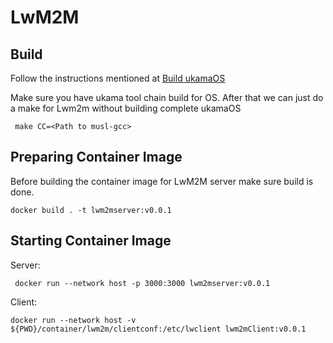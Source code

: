 # LwM2M 

## Build

Follow the instructions mentioned at [Build ukamaOS](https://github.com/ukama/ukamaOS#readme)

Make sure you have ukama tool chain build for OS. After that we can just do a make for Lwm2m without building complete ukamaOS
 
```
 make CC=<Path to musl-gcc>
```

## Preparing Container Image

Before building the container image for LwM2M server make sure build is done.

```
docker build . -t lwm2mserver:v0.0.1
```

## Starting Container Image

Server:

```
 docker run --network host -p 3000:3000 lwm2mserver:v0.0.1
```

Client:

```
docker run --network host -v ${PWD}/container/lwm2m/clientconf:/etc/lwclient lwm2mClient:v0.0.1
```
